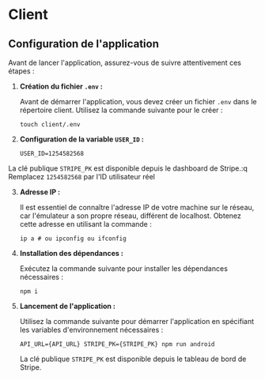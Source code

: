 # Client

## Configuration de l'application

Avant de lancer l'application, assurez-vous de suivre attentivement ces étapes :

1. **Création du fichier `.env` :**

   Avant de démarrer l'application, vous devez créer un fichier `.env` dans le répertoire client. Utilisez la commande suivante pour le créer :

   ```shell
   touch client/.env
   ```

2. **Configuration de la variable `USER_ID` :**

   ```env
   USER_ID=1254582568
   ```

La clé publique `STRIPE_PK` est disponible depuis le dashboard de Stripe.:q
   Remplacez `1254582568` par l'ID utilisateur réel 

3. **Adresse IP :**

   Il est essentiel de connaître l'adresse IP de votre machine sur le réseau, car l'émulateur a son propre réseau, différent de localhost. Obtenez cette adresse en utilisant la commande :

   ```shell
   ip a # ou ipconfig ou ifconfig
   ```

4. **Installation des dépendances :**

   Exécutez la commande suivante pour installer les dépendances nécessaires :

   ```shell
   npm i
   ```

5. **Lancement de l'application :**

   Utilisez la commande suivante pour démarrer l'application en spécifiant les variables d'environnement nécessaires :

   ```shell
   API_URL={API_URL} STRIPE_PK={STRIPE_PK} npm run android
   ```

   La clé publique `STRIPE_PK` est disponible depuis le tableau de bord de Stripe.
